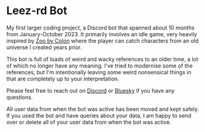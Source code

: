 # Leez-rd Bot
My first larger coding project, a Discord bot that spanned about 10 months from January-October 2023. It primarily involves an idle game, very heavily inspired by [Zoo by Colon](https://gdcolon.com/zoo) where the player can catch characters from an old universe I created years prior.

This bot is full of loads of weird and wacky references to an older time, a lot of which no longer have any meaning.  I've tried to modernise some of the references, but I'm intentionally leaving some weird nonsensical things in that are completely up to your interpretation.

Please feel free to reach out on [Discord](https://derpymon.xyz/@/discord) or [Bluesky](https://derpymon.xyz/@/bsky) if you have any questions.

All user data from when the bot was active has been moved and kept safely. If you used the bot and have queries about your data, I am happy to send over or delete all of your user data from when the bot was active.
